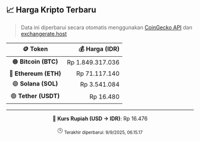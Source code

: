 

<!-- HARGA_KRIPTO -->
## 📈 Harga Kripto Terbaru

> Data ini diperbarui secara otomatis menggunakan [CoinGecko API](https://www.coingecko.com/) dan [exchangerate.host](https://exchangerate.host/)

<div align="center">

| 🪙 Token | 💰 Harga (IDR) |
|:------:|---------------:|
| 🟠 **Bitcoin (BTC)**   | Rp 1.849.317.036 |
| 🔵 **Ethereum (ETH)**  | Rp 71.117.140 |
| 🟣 **Solana (SOL)**    | Rp 3.541.084 |
| 🟢 **Tether (USDT)**   | Rp 16.480 |

---

💱 **Kurs Rupiah (USD → IDR)**: Rp 16.476

🕒 <sub>Terakhir diperbarui: 9/9/2025, 06.15.17</sub>

</div>
<!-- /HARGA_KRIPTO -->